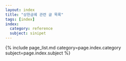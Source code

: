 ```yaml
---
layout: index
title: "상한금궤 관련 글 목록"
tags: [index]
index:
  category: reference
  subject: sinipet
---
```


{% include page_list.md category=page.index.category subject=page.index.subject %}
